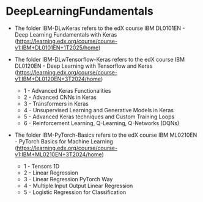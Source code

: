 # DeepLearningFundamentals

* The folder IBM-DLwKeras refers to the edX course IBM DL0101EN - Deep Learning Fundamentals with Keras (https://learning.edx.org/course/course-v1:IBM+DL0101EN+1T2025/home)

* The folder IBM-DLwTensorflow-Keras refers to the edX course IBM DL0120EN - Deep Learning with Tensorflow and Keras (https://learning.edx.org/course/course-v1:IBM+DL0120EN+3T2024/home)
  - 1 - Advanced Keras Functionalities
  - 2 - Advanced CNNs in Keras
  - 3 - Transformers in Keras
  - 4 - Unsupervised Learning and Generative Models in Keras
  - 5 - Advanced Keras techniques and Custom Training Loops
  - 6 - Reinforcement Learning, Q-Learning, Q-Networks (DQNs)
 
* The folder IBM-PyTorch-Basics refers to the edX course IBM ML0210EN - PyTorch Basics for Machine Learning (https://learning.edx.org/course/course-v1:IBM+ML0210EN+3T2024/home)
  - 1 - Tensors 1D
  - 2 - Linear Regression
  - 3 - Linear Regression PyTorch Way
  - 4 - Multiple Input Output Linear Regression
  - 5 - Logistic Regression for Classification
